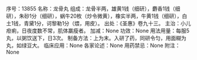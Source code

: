 序号：13855
名称：龙骨丸
组成：龙骨半两，雄黄1钱（细研），麝香1钱（细研），朱砂1分（细研），蜗牛20枚（炒令微黄），橡实半两，牛黄1钱（细研），白土1钱，青黛1分，诃黎勒1分（煨，用皮）。
出处：《圣惠》卷九十三。
主治：小儿疳痢，日夜度数不常，肌体羸瘦者。
加减：None
功效：None
用法用量：每服5丸，以粥饮送下，日3次。
制备方法：上为末。入研了药，同研令匀，用面糊为丸，如绿豆大。
临床应用：None
各家论述：None
用药禁忌：None
附注：None
